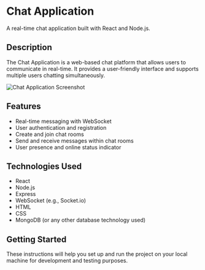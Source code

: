 # Chat Application

A real-time chat application built with React and Node.js.

## Description

The Chat Application is a web-based chat platform that allows users to communicate in real-time. It provides a user-friendly interface and supports multiple users chatting simultaneously.

![Chat Application Screenshot](/screenshot/1.png)

## Features

- Real-time messaging with WebSocket
- User authentication and registration
- Create and join chat rooms
- Send and receive messages within chat rooms
- User presence and online status indicator

## Technologies Used

- React
- Node.js
- Express
- WebSocket (e.g., Socket.io)
- HTML
- CSS
- MongoDB (or any other database technology used)

## Getting Started

These instructions will help you set up and run the project on your local machine for development and testing purposes.
